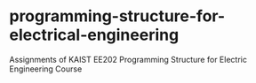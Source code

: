 # programming-structure-for-electrical-engineering
Assignments of KAIST EE202 Programming Structure for Electric Engineering Course
